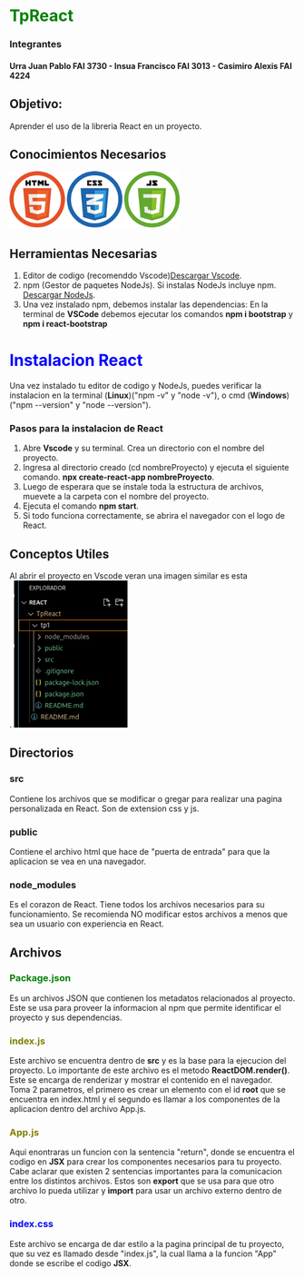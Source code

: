 # <strong style='color:hsl(120,100%,25%)'>TpReact</strong>

### Integrantes
#### Urra Juan Pablo FAI 3730 - Insua Francisco FAI 3013 - Casimiro Alexis FAI 4224

## Objetivo:
Aprender el uso de la libreria React en un proyecto.

## Conocimientos Necesarios
<img src='./tp1/public/images.png' width='300px' height='100px' alt='imagen html css y js'>

## Herramientas Necesarias 
1. Editor de codigo (recomenddo Vscode)[Descargar Vscode](https://code.visualstudio.com/download).
2. npm (Gestor de paquetes NodeJs). Si instalas NodeJs incluye npm. [Descargar NodeJs](https://nodejs.org/en/download).
3. Una vez instalado npm, debemos instalar las dependencias: En la terminal de **VSCode** debemos ejecutar los comandos **npm i bootstrap** y **npm i react-bootstrap**

# <strong style='color:hsl(240,100%,50%)'>Instalacion React</strong>
Una vez instalado tu editor de codigo y NodeJs, puedes verificar la instalacion en la terminal (**Linux**)("npm -v" y "node -v"), o cmd (**Windows**)("npm --version" y "node --version").

### Pasos para la instalacion de React
1. Abre **Vscode** y su terminal. Crea un directorio con el nombre del proyecto.
2. Ingresa al directorio creado (cd nombreProyecto) y ejecuta el siguiente comando. **npx create-react-app nombreProyecto**.
3. Luego de esperara que se instale toda la estructura de archivos, muevete a la carpeta con el nombre del proyecto. 
4. Ejecuta el comando **npm start**.
5. Si todo funciona correctamente, se abrira el navegador con el logo de React.

## Conceptos Utiles
Al abrir el proyecto en Vscode veran una imagen similar es esta <br>. 
<img src='./tp1/public/estructura_proyecto.png' width='200px' heigth='300px' alt='estructura de archivos'>

## Directorios 
### src
Contiene los archivos que se modificar o gregar para realizar una pagina personalizada en React. Son de extension css y js.
### public
Contiene el archivo html que hace de "puerta de entrada" para que la aplicacion se vea en una navegador. 
### node_modules
Es el corazon de React. Tiene todos los archivos necesarios para su funcionamiento. Se recomienda NO modificar estos archivos a menos que sea un usuario con experiencia en React. 

## Archivos
### <strong style='color:hsl(120,100%,25%)'>Package.json</strong>
Es un archivos JSON que contienen los metadatos relacionados al proyecto. Este se usa para proveer la informacion al npm que permite identificar el proyecto y sus dependencias. 

### <strong style='color:hsl(60,100%,25%)'>index.js</strong>
Este archivo se encuentra dentro de **src** y es la base para la ejecucion del proyecto. Lo importante de este archivo es el metodo **ReactDOM.render()**. Este se encarga de renderizar y mostrar el contenido en el navegador. Toma 2 parametros, el primero es crear un elemento con el id **root** que se encuentra en index.html y el segundo es llamar a los componentes de la aplicacion dentro del archivo App.js.

### <strong style='color:hsl(60,100%,25%)'>App.js</strong>
Aqui enontraras un funcion con la sentencia "return", donde se encuentra el codigo en **JSX** para crear los componentes necesarios para tu proyecto. <br> Cabe aclarar que existen 2 sentencias importantes para la comunicacion entre los distintos archivos. Estos son **export** que se usa para que otro archivo lo pueda utilizar y **import** para usar un archivo externo dentro de otro. 
### <strong style='color:hsl(240,100%,50%)'>index.css</strong>
Este archivo se encarga de dar estilo a la pagina principal de tu proyecto, que su vez es llamado desde "index.js", la cual llama a la funcion "App" donde se escribe el codigo **JSX**. 



